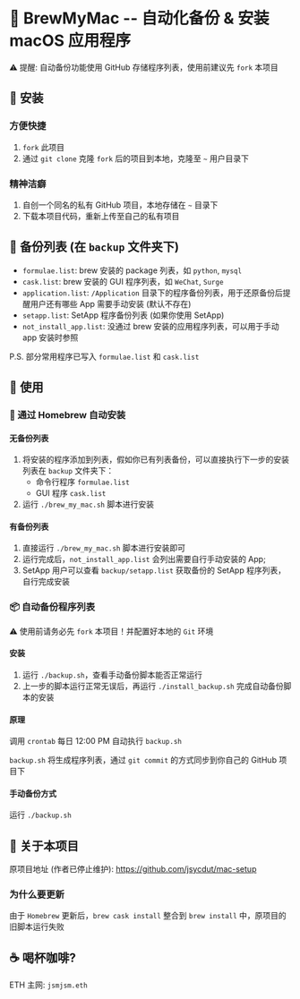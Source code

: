 # 🍻 BrewMyMac -- 自动化备份 & 安装 macOS 应用程序

⚠️ 提醒: 自动备份功能使用 GitHub 存储程序列表，使用前建议先 `fork` 本项目

## 🤖️ 安装

### 方便快捷

1. `fork` 此项目
2. 通过 `git clone` 克隆 `fork` 后的项目到本地，克隆至 `~` 用户目录下

### 精神洁癖

1. 自创一个同名的私有 GitHub 项目，本地存储在 `~` 目录下
2. 下载本项目代码，重新上传至自己的私有项目

## 🧾 备份列表 (在 `backup` 文件夹下)

- `formulae.list`: brew 安装的 package 列表，如 `python`, `mysql`
- `cask.list`: brew 安装的 GUI 程序列表，如 `WeChat`, `Surge`
- `application.list`: `/Application` 目录下的程序备份列表，用于还原备份后提醒用户还有哪些 App 需要手动安装 (默认不存在)
- `setapp.list`: SetApp 程序备份列表 (如果你使用 SetApp)
- `not_install_app.list`: 没通过 brew 安装的应用程序列表，可以用于手动 app 安装时参照

P.S. 部分常用程序已写入 `formulae.list` 和 `cask.list`

## 👀 使用

### 🍺 通过 Homebrew 自动安装

#### 无备份列表

1. 将安装的程序添加到列表，假如你已有列表备份，可以直接执行下一步的安装
   列表在 `backup` 文件夹下：
    - 命令行程序 `formulae.list`
    - GUI 程序 `cask.list`
2. 运行 `./brew_my_mac.sh` 脚本进行安装

#### 有备份列表

1. 直接运行 `./brew_my_mac.sh`  脚本进行安装即可
2. 运行完成后，`not_install_app.list` 会列出需要自行手动安装的 App;
3. SetApp 用户可以查看 `backup/setapp.list` 获取备份的 SetApp 程序列表，自行完成安装

### 📦 自动备份程序列表
⚠️ 使用前请务必先 `fork` 本项目！并配置好本地的 `Git` 环境

#### 安装

1. 运行 `./backup.sh`，查看手动备份脚本能否正常运行
2. 上一步的脚本运行正常无误后，再运行 `./install_backup.sh` 完成自动备份脚本的安装

#### 原理
调用 `crontab` 每日 12:00 PM 自动执行 `backup.sh`

`backup.sh` 将生成程序列表，通过 `git commit` 的方式同步到你自己的 GitHub 项目下

#### 手动备份方式
运行 `./backup.sh`

## 🤔 关于本项目
原项目地址 (作者已停止维护): https://github.com/jsycdut/mac-setup

### 为什么要更新

由于 `Homebrew` 更新后，`brew cask install` 整合到 `brew install` 中，原项目的旧脚本运行失败

## ☕️ 喝杯咖啡?

ETH 主网: `jsmjsm.eth`
